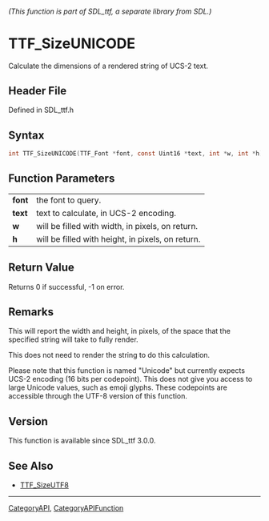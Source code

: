 ###### (This function is part of SDL_ttf, a separate library from SDL.)
# TTF_SizeUNICODE

Calculate the dimensions of a rendered string of UCS-2 text.

## Header File

Defined in SDL_ttf.h

## Syntax

```c
int TTF_SizeUNICODE(TTF_Font *font, const Uint16 *text, int *w, int *h);

```

## Function Parameters

|              |                                                   |
| ------------ | ------------------------------------------------- |
| **font**     | the font to query.                                |
| **text**     | text to calculate, in UCS-2 encoding.             |
| **w**        | will be filled with width, in pixels, on return.  |
| **h**        | will be filled with height, in pixels, on return. |

## Return Value

Returns 0 if successful, -1 on error.

## Remarks

This will report the width and height, in pixels, of the space that the
specified string will take to fully render.

This does not need to render the string to do this calculation.

Please note that this function is named "Unicode" but currently expects
UCS-2 encoding (16 bits per codepoint). This does not give you access to
large Unicode values, such as emoji glyphs. These codepoints are accessible
through the UTF-8 version of this function.

## Version

This function is available since SDL_ttf 3.0.0.

## See Also

* [TTF_SizeUTF8](TTF_SizeUTF8)

----
[CategoryAPI](CategoryAPI), [CategoryAPIFunction](CategoryAPIFunction)

